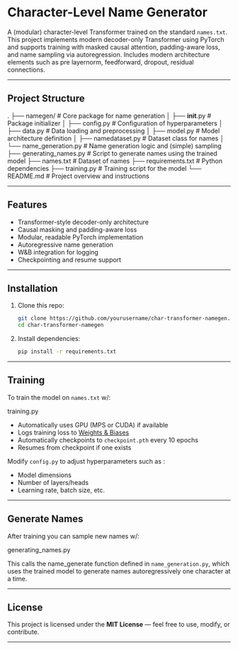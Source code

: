 # Character-Level Name Generator

A (modular) character-level Transformer trained on the standard `names.txt`. This project implements modern decoder-only Transformer using PyTorch and supports training with masked causal attention, padding-aware loss, and name sampling via autoregression. Includes modern architecture elements such as pre layernorm, feedforward, dropout, residual connections.

---

##  Project Structure

.
├── namegen/                  # Core package for name generation
│   ├── __init__.py           # Package initializer
│   ├── config.py             # Configuration of hyperparameters
│   ├── data.py               # Data loading and preprocessing
│   ├── model.py              # Model architecture definition
│   ├── namedataset.py        # Dataset class for names
│   └── name_generation.py    # Name generation logic and (simple) sampling
├── generating_names.py       # Script to generate names using the trained model
├── names.txt                 # Dataset of names
├── requirements.txt          # Python dependencies
├── training.py               # Training script for the model
└── README.md                 # Project overview and instructions


---

##  Features

- Transformer-style decoder-only architecture
-  Causal masking and padding-aware loss
-  Modular, readable PyTorch implementation
-  Autoregressive name generation
-  W&B integration for logging
-  Checkpointing and resume support

---

##  Installation

1. Clone this repo:
   ```bash
   git clone https://github.com/yourusername/char-transformer-namegen.git
   cd char-transformer-namegen
   ```
2. Install dependencies:
   ```bash
   pip install -r requirements.txt
   ```

---

##  Training

To train the model on `names.txt` w/:

 training.py


- Automatically uses GPU (MPS or CUDA) if available
- Logs training loss to [Weights & Biases](https://wandb.ai/)
- Automatically checkpoints to `checkpoint.pth` every 10 epochs
- Resumes from checkpoint if one exists

Modify `config.py` to adjust hyperparameters such as :
- Model dimensions
- Number of layers/heads
- Learning rate, batch size, etc.

---

##  Generate Names

After training you can sample new names w/:

 generating_names.py

This calls the name_generate function defined in `name_generation.py`, which uses the trained model to generate names autoregressively one character at a time.

---



## License

This project is licensed under the **MIT License** — feel free to use, modify, or contribute.

---

